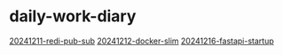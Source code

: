 # daily-work-diary


[20241211-redi-pub-sub](./20241211-redis-pub-sub/README.md)
[20241212-docker-slim](./20241212-docker-slim/README.md)
[20241216-fastapi-startup](./20241216-fastapi-startup/README.md)